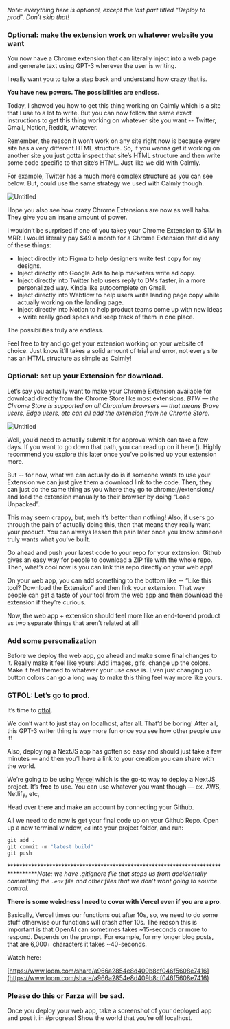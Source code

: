 
*Note: everything here is optional, except the last part titled “Deploy to prod”. Don’t skip that!*

### Optional: **make the extension work on whatever website you want**

You now have a Chrome extension that can literally inject into a web page and generate text using GPT-3 wherever the user is writing.

I really want you to take a step back and understand how crazy that is.

**You have new powers. The possibilities are endless.**

Today, I showed you how to get this thing working on Calmly which is a site that I use to a lot to write. But you can now follow the same exact instructions to get this thing working on whatever site you want -- Twitter, Gmail, Notion, Reddit, whatever.

Remember, the reason it won’t work on any site right now is because every site has a very different HTML structure. So, if you wanna get it working on another site you just gotta inspect that site’s HTML structure and then write some code specific to that site’s HTML. Just like we did with Calmly.

For example, Twitter has a much more complex structure as you can see below. But, could use the same strategy we used with Calmly though.

![Untitled](https://i.imgur.com/AVAy3fi.pngs)

Hope you also see how crazy Chrome Extensions are now as well haha. They give you an insane amount of power.

I wouldn’t be surprised if one of you takes your Chrome Extension to $1M in MRR. I would literally pay $49 a month for a Chrome Extension that did any of these things:

- Inject directly into Figma to help designers write test copy for my designs.
- Inject directly into Google Ads to help marketers write ad copy.
- Inject directly into Twitter help users reply to DMs faster, in a more personalized way. Kinda like autocomplete on Gmail.
- Inject directly into Webflow to help users write landing page copy while actually working on the landing page.
- Inject directly into Notion to help product teams come up with new ideas + write really good specs and keep track of them in one place.

The possibilities truly are endless.

Feel free to try and go get your extension working on your website of choice. Just know it’ll takes a solid amount of trial and error, not every site has an HTML structure as simple as Calmly!

### Optional: set up your Extension for download.

Let’s say you actually want to make your Chrome Extension available for download directly from the Chrome Store like most extensions. *BTW — the Chrome Store is supported on all Chromium browsers — that means Brave users, Edge users, etc can all add the extension from he Chrome Store.*

![Untitled](https://i.imgur.com/oHxDLjO.png)

Well, you’d need to actually submit it for approval which can take a few days. If you want to go down that path, you can read up on it here (<insert>). Highly recommend you explore this later once you’ve polished up your extension more.

But -- for now, what we can actually do is if someone wants to use your Extension we can just give them a download link to the code. Then, they can just do the same thing as you where they go to chrome://extensions/ and load the extension manually to their browser by doing “Load Unpacked”.

This may seem crappy, but, meh it’s better than nothing! Also, if users go through the pain of actually doing this, then that means they really want your product. You can always lessen the pain later once you know someone truly wants what you’ve built.

Go ahead and push your latest code to your repo for your extension. Github gives an easy way for people to download a ZIP file with the whole repo. Then, what’s cool now is you can link this repo directly on your web app!

On your web app, you can add something to the bottom like -- “Like this tool? Download the Extension” and then link your extension. That way people can get a taste of your tool from the web app and then download the extension if they’re curious.

Now, the web app + extension should feel more like an end-to-end product vs two separate things that aren’t related at all!

### Add some personalization

Before we deploy the web app, go ahead and make some final changes to it. Really make it feel like yours! Add images, gifs, change up the colors. Make it feel themed to whatever your use case is. Even just changing up button colors can go a long way to make this thing feel way more like yours.

### GTFOL: Let’s go to prod.

It’s time to [gtfol](https://www.urbandictionary.com/define.php?term=GTFOL).

We don’t want to just stay on localhost, after all. That’d be boring! After all, this GPT-3 writer thing is way more fun once you see how other people use it!

Also, deploying a NextJS app has gotten so easy and should just take a few minutes — and then you’ll have a link to your creation you can share with the world.

We’re going to be using [Vercel](https://vercel.com/) which is the go-to way to deploy a NextJS project. It’s **free** to use. You can use whatever you want though — ex. AWS, Netlify, etc,

Head over there and make an account by connecting your Github.

All we need to do now is get your final code up on your Github Repo. Open up a new terminal window, `cd` into your project folder, and run:

```jsx
git add .
git commit -m "latest build"
git push
```

**********************************************************************************Note: we have .gitignore file that stops us from accidentally committing the `.env` file and other files that we don’t want going to source control.*

**There is some weirdness I need to cover with Vercel even if you are a pro**.

Basically, Vercel times our functions out after 10s, so, we need to do some stuff otherwise our functions will crash after 10s. The reason this is important is that OpenAI can sometimes takes ~15-seconds or more to respond. Depends on the prompt. For example, for my longer blog posts, that are 6,000+ characters it takes ~40-seconds.

Watch here:

[https://www.loom.com/share/a966a2854e8d409b8cf046f5608e7416](https://www.loom.com/share/a966a2854e8d409b8cf046f5608e7416)

### Please do this or Farza will be sad.

Once you deploy your web app, take a screenshot of your deployed app and post it in #progress! Show the world that you’re off localhost.